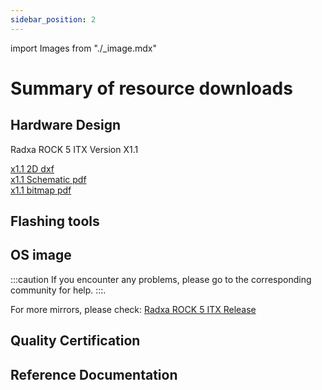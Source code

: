 ```yaml
---
sidebar_position: 2
---
```


import Images from "./\_image.mdx"

# Summary of resource downloads

## Hardware Design

Radxa ROCK 5 ITX Version X1.1

[x1.1 2D dxf](https://dl.radxa.com/rock5/5itx/radxa_rock_5itx_x1100_dxf.zip)  
[x1.1 Schematic pdf](https://dl.radxa.com/rock5/5itx/radxa_rock_5_itx_X1100_schematic.pdf)  
[x1.1 bitmap pdf](https://dl.radxa.com/rock5/5itx/radxa_rock_5_itx_X1100_components_placement_map.pdf)

## Flashing tools

## OS image

<Images loader={false} system_img={true} spi_img={false} />

:::caution
If you encounter any problems, please go to the corresponding community for help.
:::.

For more mirrors, please check: [Radxa ROCK 5 ITX Release](https://github.com/radxa-build/rock-5-itx/releases)

## Quality Certification

## Reference Documentation
